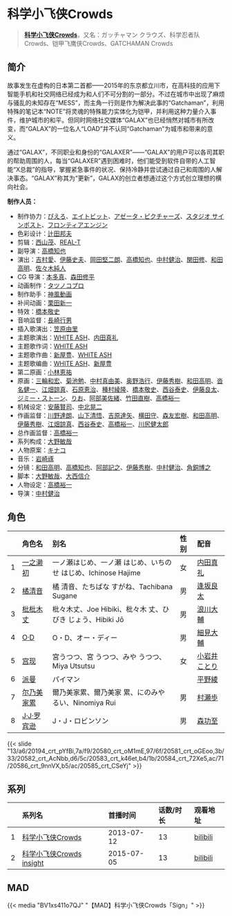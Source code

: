 # 科学小飞侠Crowds


> <u>**[科学小飞侠Crowds](https://bgm.tv/subject/69494)**</u>，又名：ガッチャマン クラウズ、科学忍者队Crowds、铠甲飞鹰侠Crowds、GATCHAMAN Crowds

## 简介

故事发生在虚构的日本第二首都——2015年的东京都立川市，在高科技的应用下智能手机和社交网络已经成为和人们不可分割的一部分。不过在城市中出现了麻烦与骚乱的未知存在“MESS”，而主角一行则是作为解决此事的“Gatchaman”，利用特殊的笔记本“NOTE”将灵魂的特殊能力实体化为铠甲，并利用这种力量介入事件，维护城市的和平。但同时网络社交媒体“GALAX”也已经悄然对城市有所改变，而“GALAX”的一位名人“LOAD”并不认同“Gatchaman”为城市和带来的意义。

通过“GALAX”，不同职业和身份的“GALAXER”——“GALAX”的用户可以各司其职的帮助周围的人，每当“GALAXER”遇到困难时，他们能受到软件自带的人工智能“X总裁”的指导，掌握紧急事件的状况、保持冷静并尝试通过自己和周围的人解决事态。“GALAX”称其为“更新”，GALAX的创立者想通过这个方式创立理想的横向社会。

**制作人员：**
- 制作协力：[ぴえろ](https://bgm.tv/person/320)、[エイトビット](https://bgm.tv/person/6885)、[アゼータ・ピクチャーズ](https://bgm.tv/person/34423)、[スタジオ サインポスト](https://bgm.tv/person/3662)、[フロンティアエンジン](https://bgm.tv/person/33639)
- 色彩设计：[辻田邦夫](https://bgm.tv/person/837)
- 剪辑：[西山茂](https://bgm.tv/person/6004)、[REAL-T](https://bgm.tv/person/46772)
- 副导演：[高橋知也](https://bgm.tv/person/18896)
- 演出：[吉村愛](https://bgm.tv/person/9985)、[伊藤史夫](https://bgm.tv/person/24895)、[岡田堅二朗](https://bgm.tv/person/21560)、[高橋知也](https://bgm.tv/person/18896)、[中村健治](https://bgm.tv/person/2037)、[関田修](https://bgm.tv/person/1001)、[和田高明](https://bgm.tv/person/7519)、[佐々木純人](https://bgm.tv/person/16011)
- CG 导演：[本多真](https://bgm.tv/person/41980)、[森田修平](https://bgm.tv/person/2471)
- 动画制作：[タツノコプロ](https://bgm.tv/person/696)
- 制作助手：[神風動画](https://bgm.tv/person/8560)
- 补间动画：[栗田新一](https://bgm.tv/person/12411)
- 特效：[橋本敬史](https://bgm.tv/person/3426)
- 音响监督：[長崎行男](https://bgm.tv/person/2534)
- 插入歌演出：[笠原由里](https://bgm.tv/person/14817)
- 主题歌演出：[WHITE ASH](https://bgm.tv/person/24906)、[内田真礼](https://bgm.tv/person/6724)
- 主题歌作词：[WHITE ASH](https://bgm.tv/person/24906)
- 主题歌作曲：[新屋豊](https://bgm.tv/person/11255)、[WHITE ASH](https://bgm.tv/person/24906)
- 主题歌编曲：[WHITE ASH](https://bgm.tv/person/24906)、[新屋豊](https://bgm.tv/person/11255)
- 第二原画：[小林恵祐](https://bgm.tv/person/13576)
- 原画：[三輪和宏](https://bgm.tv/person/11562)、[菊池勉](https://bgm.tv/person/25662)、[中村真由美](https://bgm.tv/person/35414)、[奥野浩行](https://bgm.tv/person/11324)、[伊藤秀樹](https://bgm.tv/person/12238)、[和田高明](https://bgm.tv/person/7519)、[沓名健一](https://bgm.tv/person/12149)、[江畑諒真](https://bgm.tv/person/12625)、[石原恵治](https://bgm.tv/person/2884)、[種村綾隆](https://bgm.tv/person/26681)、[橋本敬史](https://bgm.tv/person/3426)、[西谷泰史](https://bgm.tv/person/23566)、[伊藤良太](https://bgm.tv/person/12792)、[ジミー・ストーン](https://bgm.tv/person/14397)、[りお](https://bgm.tv/person/21310)、[阿部美佐緒](https://bgm.tv/person/11377)、[竹田直樹](https://bgm.tv/person/16022)、[高橋裕一](https://bgm.tv/person/3491)
- 机械设定：[安藤賢司](https://bgm.tv/person/6703)、[中北晃二](https://bgm.tv/person/6063)
- 作画监督：[川野達朗](https://bgm.tv/person/12583)、[山下清悟](https://bgm.tv/person/12148)、[吉原達矢](https://bgm.tv/person/11315)、[横田守](https://bgm.tv/person/1132)、[森友宏樹](https://bgm.tv/person/26633)、[和田高明](https://bgm.tv/person/7519)、[伊藤秀樹](https://bgm.tv/person/12238)、[江畑諒真](https://bgm.tv/person/12625)、[西谷泰史](https://bgm.tv/person/23566)、[高橋裕一](https://bgm.tv/person/3491)、[川尻健太郎](https://bgm.tv/person/27072)
- 总作画监督：[高橋裕一](https://bgm.tv/person/3491)
- 系列构成：[大野敏哉](https://bgm.tv/person/7427)
- 人物原案：[キナコ](https://bgm.tv/person/13522)
- 音乐：[岩崎琢](https://bgm.tv/person/272)
- 分镜：[和田高明](https://bgm.tv/person/7519)、[高橋知也](https://bgm.tv/person/18896)、[阿部記之](https://bgm.tv/person/579)、[伊藤秀樹](https://bgm.tv/person/12238)、[中村健治](https://bgm.tv/person/2037)、[角銅博之](https://bgm.tv/person/631)
- 脚本：[大野敏哉](https://bgm.tv/person/7427)、[大西信介](https://bgm.tv/person/1577)
- 人物设定：[高橋裕一](https://bgm.tv/person/3491)
- 导演：[中村健治](https://bgm.tv/person/2037)

## 角色

|     |   角色名   |   别名  | 性别 |  配音  |
|:--- |:------  |:----      |:---  |:--   |
| 1 | [一之濑初](https://bgm.tv/character/20194) | 一ノ瀬はじめ、一ノ瀬 はじめ、いちのせ はじめ、Ichinose Hajime | 女 | [内田真礼](https://bgm.tv/person/6724) |
| 2 | [橘清音](https://bgm.tv/character/20580) | 橘 清音、たちばな すがね、Tachibana Sugane | 男 | [逢坂良太](https://bgm.tv/person/7385) |
| 3 | [枇枇木丈](https://bgm.tv/character/20581) | 枇々木丈、Joe Hibiki、枇々木 丈、ひびき じょう、Hibiki Jō | 男 | [浪川大輔](https://bgm.tv/person/4254) |
| 4 | [O·D](https://bgm.tv/character/20582) | O・D、オー・ディー | 男 | [細見大輔](https://bgm.tv/person/6185) |
| 5 | [宫现](https://bgm.tv/character/20583) | 宮うつつ、宮 うつつ、みや うつつ、Miya Utsutsu | 女 | [小岩井ことり](https://bgm.tv/person/7837) |
| 6 | [派曼](https://bgm.tv/character/20584) | パイマン |  | [平野綾](https://bgm.tv/person/4158) |
| 7 | [尔乃美家累](https://bgm.tv/character/20586) | 爾乃美家累、爾乃美家 累、にのみや るい、Ninomiya Rui | 男 | [村瀬歩](https://bgm.tv/person/8253) |
| 8 | [J·J·罗宾逊](https://bgm.tv/character/20585) | J・J・ロビンソン | 男 | [森功至](https://bgm.tv/person/4291) |

{{< slide "13/a6/20194_crt_pYfBi,7a/f9/20580_crt_oM1mE,97/6f/20581_crt_oGEoo,3b/33/20582_crt_AcNbb,d6/5c/20583_crt_k46et,b4/1b/20584_crt_72Xe5,ac/71/20586_crt_9nnVX,b5/ac/20585_crt_CSeYj" >}}

## 系列

|     |   系列名   |   首播时间  | 话数/时长  | 观看地址 |
|:---  |:------    |:----      |:---       |:---  |
| 1 |[科学小飞侠Crowds](https://bgm.tv/subject/69494)| 2013-07-12 | 13 | [bilibili](https://www.bilibili.com/bangumi/play/ep9700)  |
| 2 |[科学小飞侠Crowds insight](https://bgm.tv/subject/86721)| 2015-07-05 | 13 | [bilibili](https://www.bilibili.com/bangumi/play/ss2612)  |


## MAD

{{< media  "BV1xs411o7QJ"
"【MAD】科学小飞侠Crowds「Sign」"  >}}
